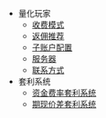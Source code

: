 - 量化玩家
  - [收费模式](收费模式.md)
  - [返佣推荐](返佣推荐.md)
  - [子账户配置](子账户配置.md)
  - [服务器](服务器.md)
  - [联系方式](联系方式.md)
- 套利系统
  - [资金费率套利系统](资金费率套利系统.md)
  - [期现价差套利系统](期现价差套利系统.md)

